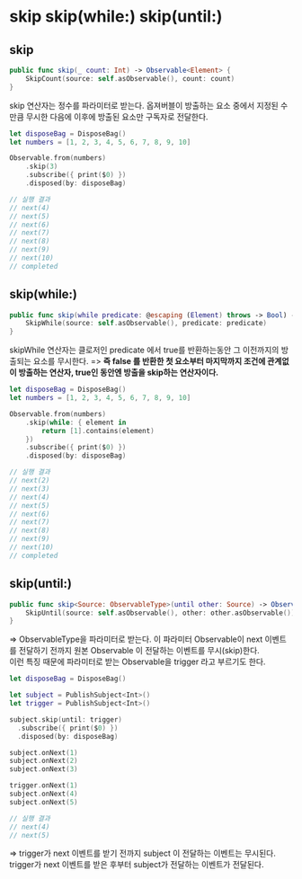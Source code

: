 # skip skip(while:) skip(until:)

## skip

```swift
public func skip(_ count: Int) -> Observable<Element> {
    SkipCount(source: self.asObservable(), count: count)
}
```

skip 연산자는 정수를 파라미터로 받는다. 옵져버블이 방출하는 요소 중에서 지정된 수만큼 무시한 다음에 
이후에 방출된 요소만 구독자로 전달한다.

```swift 
let disposeBag = DisposeBag()
let numbers = [1, 2, 3, 4, 5, 6, 7, 8, 9, 10]

Observable.from(numbers)
    .skip(3)
    .subscribe({ print($0) })
    .disposed(by: disposeBag)

// 실행 결과
// next(4)
// next(5)
// next(6)
// next(7)
// next(8)
// next(9)
// next(10)
// completed 
```

## skip(while:)

```swift
public func skip(while predicate: @escaping (Element) throws -> Bool) -> Observable<Element> {
    SkipWhile(source: self.asObservable(), predicate: predicate)
}
```

skipWhile 연산자는 클로저인 predicate 에서 true를 반환하는동안 그 이전까지의 방출되는 요소를 무시한다.
=> **즉 false 를 반환한 첫 요소부터 마지막까지 조건에 관계없이 방출하는 연산자, true인 동안엔 방출을 skip하는 연산자이다.**

```swift
let disposeBag = DisposeBag()
let numbers = [1, 2, 3, 4, 5, 6, 7, 8, 9, 10]

Observable.from(numbers)
    .skip(while: { element in
        return [1].contains(element)
    })
    .subscribe({ print($0) })
    .disposed(by: disposeBag)

// 실행 결과 
// next(2)
// next(3)
// next(4)
// next(5)
// next(6)
// next(7)
// next(8)
// next(9)
// next(10)
// completed
```

## skip(until:)

```swift
public func skip<Source: ObservableType>(until other: Source) -> Observable<Element> {
	SkipUntil(source: self.asObservable(), other: other.asObservable())
}
```

=> ObservableType을 파라미터로 받는다. 이 파라미터 Observable이 next 이벤트를 전달하기 전까지 원본 Observable 이 전달하는 이벤트를 무시(skip)한다.
<br>이런 특징 때문에 파라미터로 받는 Observable을 trigger 라고 부르기도 한다.

```swift
let disposeBag = DisposeBag()

let subject = PublishSubject<Int>()
let trigger = PublishSubject<Int>()

subject.skip(until: trigger)
  .subscribe({ print($0) })
  .disposed(by: disposeBag)

subject.onNext(1)
subject.onNext(2)
subject.onNext(3)

trigger.onNext(1)
subject.onNext(4)
subject.onNext(5)

// 실행 결과 
// next(4)
// next(5)
```
=> trigger가 next 이벤트를 받기 전까지 subject 이 전달하는 이벤트는 무시된다. 
<br> trigger가 next 이벤트를 받은 후부터 subject가 전달하는 이벤트가 전달된다.  
